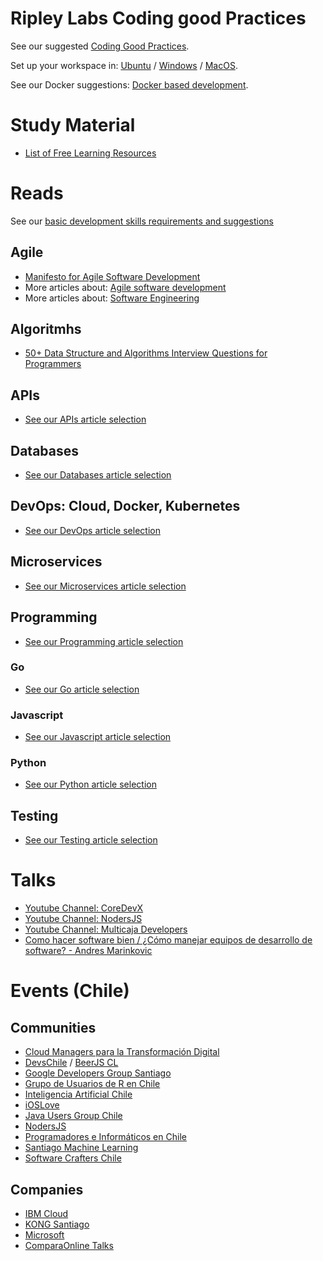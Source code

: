 # Ripley Labs Coding good Practices
See our suggested [Coding Good Practices](CodingGoodPractices.md).

Set up your workspace in: [Ubuntu](DEV-Environment-Ubuntu.md) / [Windows](DEV-Environment-Windows.md) / [MacOS](DEV-Environment-MacOS.md).

See our Docker suggestions: [Docker based development](Docker-based-development.md).

# Study Material
* [List of Free Learning Resources](https://github.com/EbookFoundation/free-programming-books)

# Reads
See our [basic development skills requirements and suggestions](StudyMaterial/Basics.md)

## Agile
* [Manifesto for Agile Software Development](https://agilemanifesto.org/)
* More articles about: [Agile software development](StudyMaterial/Agile.md)
* More articles about: [Software Engineering](StudyMaterial/SoftwareEngineering.md)

## Algoritmhs
* [50+ Data Structure and Algorithms Interview Questions for Programmers](https://hackernoon.com/50-data-structure-and-algorithms-interview-questions-for-programmers-b4b1ac61f5b0)

## APIs

* [See our APIs article selection](StudyMaterial/APIs.md)

## Databases

* [See our Databases article selection](StudyMaterial/Databases.md)

## DevOps: Cloud, Docker, Kubernetes

* [See our DevOps article selection](StudyMaterial/DevOps.md)

## Microservices

* [See our Microservices article selection](StudyMaterial/Microservices.md)

## Programming

* [See our Programming article selection](StudyMaterial/Programming.md)

### Go
* [See our Go article selection](StudyMaterial/Go.md)

### Javascript
* [See our Javascript article selection](StudyMaterial/Javascript.md)

### Python
* [See our Python article selection](StudyMaterial/Python.md)

## Testing
* [See our Testing article selection](StudyMaterial/Testing.md)

# Talks

* [Youtube Channel: CoreDevX](https://www.youtube.com/channel/UCFUrYLy6MDa9BrQJs3h-K0g)
* [Youtube Channel: NodersJS](https://www.youtube.com/channel/UC7tUsO3S7424TMcgSCUOCow)
* [Youtube Channel: Multicaja Developers](https://www.youtube.com/channel/UCTnRTIOuwlLEhNZ0o5p0-ug)
* [Como hacer software bien / ¿Cómo manejar equipos de desarrollo de software? - Andres Marinkovic](https://www.youtube.com/watch?v=fIuhK1zr5SM&feature=youtu.be)

# Events (Chile)

## Communities

* [Cloud Managers para la Transformación Digital](https://www.meetup.com/es-ES/Cloud-Managers-para-la-Transformacion-Digital/)
* [DevsChile](https://devschile.cl/) / [BeerJS CL](https://www.beerjs.cl/)
* [Google Developers Group Santiago](https://www.meetup.com/es-ES/gdg-chile/)
* [Grupo de Usuarios de R en Chile](https://www.meetup.com/es-ES/useRchile/)
* [Inteligencia Artificial Chile](https://www.meetup.com/es-ES/Inteligencia-Artificial-Chile/)
* [iOSLove](https://www.meetup.com/es-ES/iOSLove/)
* [Java Users Group Chile](https://www.meetup.com/es-ES/jug-chile/)
* [NodersJS](https://www.meetup.com/es-ES/NodersJS/)
* [Programadores e Informáticos en Chile](https://www.meetup.com/es-ES/ProinChile/)
* [Santiago Machine Learning](https://www.meetup.com/es-ES/Santiago-Machine-Learning-Meetup/)
* [Software Crafters Chile](https://www.meetup.com/es-ES/Software-Crafters-Chile/)

## Companies

* [IBM Cloud](https://www.meetup.com/es-ES/meetup-group-fFKMjMnd/)
* [KONG Santiago](https://www.meetup.com/es-ES/Kong-SANTIAGO/)
* [Microsoft](https://www.meetup.com/es-ES/Microsoft-Techies-Santiago/)
* [ComparaOnline Talks](https://www.meetup.com/es-ES/ComparaOnline-Talks/)
